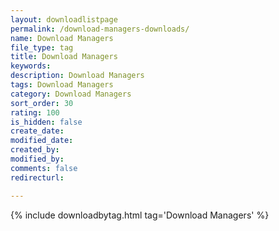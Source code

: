 ```yaml
---
layout: downloadlistpage
permalink: /download-managers-downloads/
name: Download Managers
file_type: tag
title: Download Managers
keywords:
description: Download Managers
tags: Download Managers
category: Download Managers
sort_order: 30
rating: 100
is_hidden: false
create_date:
modified_date:
created_by:
modified_by:
comments: false
redirecturl:

---
```

 {% include downloadbytag.html tag='Download Managers' %}
